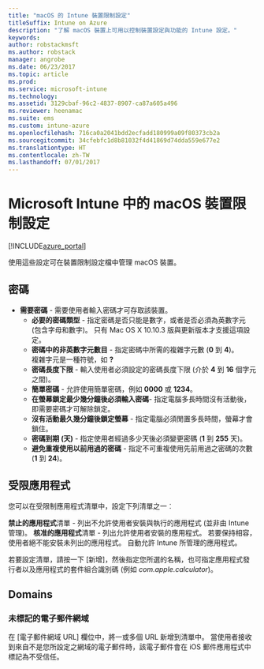 ```yaml
---
title: "macOS 的 Intune 裝置限制設定"
titleSuffix: Intune on Azure
description: "了解 macOS 裝置上可用以控制裝置設定與功能的 Intune 設定。"
keywords: 
author: robstackmsft
ms.author: robstack
manager: angrobe
ms.date: 06/23/2017
ms.topic: article
ms.prod: 
ms.service: microsoft-intune
ms.technology: 
ms.assetid: 3129cbaf-96c2-4837-8907-ca87a605a496
ms.reviewer: heenamac
ms.suite: ems
ms.custom: intune-azure
ms.openlocfilehash: 716ca0a2041bdd2ecfadd180999a09f80373cb2a
ms.sourcegitcommit: 34cfebfc1d8b81032f4d41869d74dda559e677e2
ms.translationtype: HT
ms.contentlocale: zh-TW
ms.lasthandoff: 07/01/2017
---
```

# <a name="macos-device-restriction-settings-in-microsoft-intune"></a>Microsoft Intune 中的 macOS 裝置限制設定

[!INCLUDE[azure_portal](./includes/azure_portal.md)]

使用這些設定可在裝置限制設定檔中管理 macOS 裝置。

## <a name="password"></a>密碼
-   **需要密碼** - 需要使用者輸入密碼才可存取該裝置。
    -   **必要的密碼類型** - 指定密碼是否只能是數字，或者是否必須為英數字元 (包含字母和數字)。 只有 Mac OS X 10.10.3 版與更新版本才支援這項設定。
    -   **密碼中的非英數字元數目** - 指定密碼中所需的複雜字元數 (**0** 到 **4**)。<br>複雜字元是一種符號，如 **?**
    -   **密碼長度下限** - 輸入使用者必須設定的密碼長度下限 (介於 **4** 到 **16** 個字元之間)。
    -   **簡單密碼** - 允許使用簡單密碼，例如 **0000** 或 **1234**。
    -   **在螢幕鎖定最少幾分鐘後必須輸入密碼**- 指定電腦多長時間沒有活動後，即需要密碼才可解除鎖定。
    -   **沒有活動最久幾分鐘後鎖定螢幕** - 指定電腦必須閒置多長時間，螢幕才會鎖住。
    -   **密碼到期 (天)** - 指定使用者經過多少天後必須變更密碼 (**1** 到 **255** 天)。
    -   **避免重複使用以前用過的密碼** - 指定不可重複使用先前用過之密碼的次數 (**1** 到 **24**)。

## <a name="restricted-apps"></a>受限應用程式

您可以在受限制應用程式清單中，設定下列清單之一︰

**禁止的應用程式**清單 - 列出不允許使用者安裝與執行的應用程式 (並非由 Intune 管理)。
**核准的應用程式**清單 - 列出允許使用者安裝的應用程式。 若要保持相容，使用者絕不能安裝未列出的應用程式。 自動允許 Intune 所管理的應用程式。

若要設定清單，請按一下 [新增]，然後指定您所選的名稱，也可指定應用程式發行者以及應用程式的套件組合識別碼 (例如 *com.apple.calculator*)。

## <a name="domains"></a>Domains

### <a name="unmarked-email-domains"></a>未標記的電子郵件網域

在 [電子郵件網域 URL] 欄位中，將一或多個 URL 新增到清單中。 當使用者接收到來自不是您所設定之網域的電子郵件時，該電子郵件會在 iOS 郵件應用程式中標記為不受信任。

